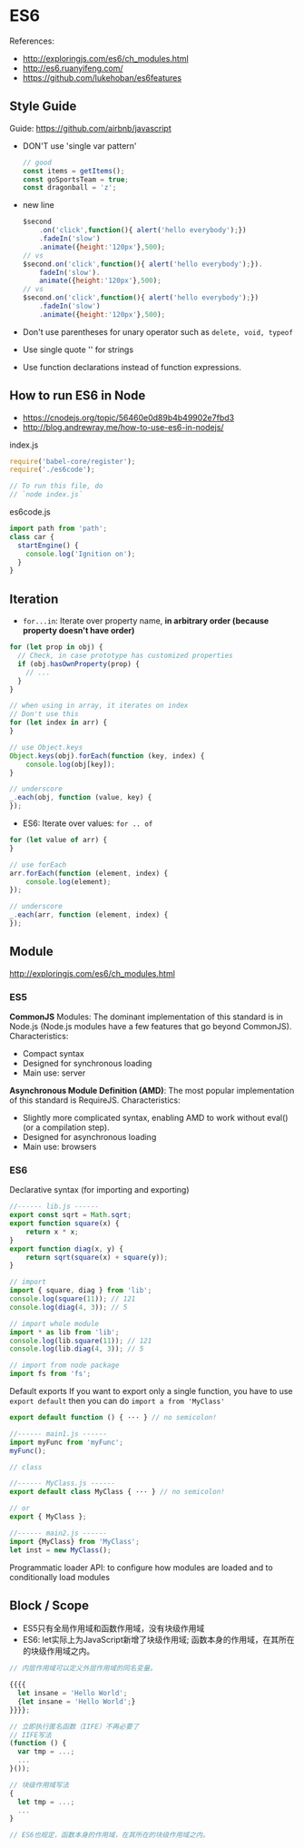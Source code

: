 # ES6
References:
- http://exploringjs.com/es6/ch_modules.html
- http://es6.ruanyifeng.com/
- https://github.com/lukehoban/es6features

## Style Guide
Guide: https://github.com/airbnb/javascript

- DON'T use 'single var pattern'
    ```js
    // good
    const items = getItems();
    const goSportsTeam = true;
    const dragonball = 'z';
    ```

- new line
    ```js
    $second
        .on('click',function(){ alert('hello everybody');})
        .fadeIn('slow')
        .animate({height:'120px'},500);
    // vs 
    $second.on('click',function(){ alert('hello everybody');}).
        fadeIn('slow').
        animate({height:'120px'},500);
    // vs
    $second.on('click',function(){ alert('hello everybody');})
        .fadeIn('slow')
        .animate({height:'120px'},500);
    ```
    
- Don't use parentheses for unary operator such as `delete, void, typeof`
- Use single quote '' for strings
- Use function declarations instead of function expressions.


## How to run ES6 in Node
- https://cnodejs.org/topic/56460e0d89b4b49902e7fbd3
- http://blog.andrewray.me/how-to-use-es6-in-nodejs/

index.js
```js
require('babel-core/register');
require('./es6code');

// To run this file, do
// `node index.js`
```

es6code.js
```js
import path from 'path';
class car {
  startEngine() {
    console.log('Ignition on');
  }
}
```

    
## Iteration
- `for...in`: Iterate over property name, **in arbitrary order (because property doesn't have order)**

```js
for (let prop in obj) {
  // Check, in case prototype has customized properties
  if (obj.hasOwnProperty(prop) {
    // ...
  }
}

// when using in array, it iterates on index
// Don't use this
for (let index in arr) {
}

// use Object.keys
Object.keys(obj).forEach(function (key, index) {
    console.log(obj[key]);
}

// underscore
_.each(obj, function (value, key) {
});
```

- ES6: Iterate over values: `for .. of`
 
```js
for (let value of arr) {
}

// use forEach
arr.forEach(function (element, index) {
    console.log(element); 
});

// underscore
_.each(arr, function (element, index) {
});
```


## Module

http://exploringjs.com/es6/ch_modules.html

### ES5
**CommonJS** Modules: The dominant implementation of this standard is in Node.js (Node.js modules have a few features that go beyond CommonJS). Characteristics:
- Compact syntax
- Designed for synchronous loading
- Main use: server

**Asynchronous Module Definition (AMD)**: The most popular implementation of this standard is RequireJS. Characteristics:
- Slightly more complicated syntax, enabling AMD to work without eval() (or a compilation step).
- Designed for asynchronous loading
- Main use: browsers

### ES6
Declarative syntax (for importing and exporting)

```js
//------ lib.js ------
export const sqrt = Math.sqrt;
export function square(x) {
    return x * x;
}
export function diag(x, y) {
    return sqrt(square(x) + square(y));
}

// import
import { square, diag } from 'lib';
console.log(square(11)); // 121
console.log(diag(4, 3)); // 5

// import whole module
import * as lib from 'lib';
console.log(lib.square(11)); // 121
console.log(lib.diag(4, 3)); // 5

// import from node package
import fs from 'fs';
```

Default exports
If you want to export only a single function, you have to use `export default` then you can do `import a from 'MyClass'`
```js
export default function () { ··· } // no semicolon!

//------ main1.js ------
import myFunc from 'myFunc';
myFunc();

// class

//------ MyClass.js ------
export default class MyClass { ··· } // no semicolon!

// or 
export { MyClass };

//------ main2.js ------
import {MyClass} from 'MyClass';
let inst = new MyClass();
```

Programmatic loader API: to configure how modules are loaded and to conditionally load modules


## Block / Scope
- ES5只有全局作用域和函数作用域，没有块级作用域
- ES6: let实际上为JavaScript新增了块级作用域; 函数本身的作用域，在其所在的块级作用域之内。

```js
// 内层作用域可以定义外层作用域的同名变量。

{{{{
  let insane = 'Hello World';
  {let insane = 'Hello World';}
}}}};

// 立即执行匿名函数（IIFE）不再必要了
// IIFE写法
(function () {
  var tmp = ...;
  ...
}());

// 块级作用域写法
{
  let tmp = ...;
  ...
}

// ES6也规定，函数本身的作用域，在其所在的块级作用域之内。
```